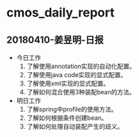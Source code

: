 # cmos_daily_report

## 20180410-姜昱明-日报
- 今日工作
    1. 了解使用annotation实现的自动化配置。
    2. 了解使用java code实现的显式配置。
    3. 了解使用xml实现的显式配置。
    4. 了解如何混合使用3种装配bean的方法。
- 明日工作
    1. 了解spring中profile的使用方法。
    2. 了解如何根据条件创建bean。
    3. 了解如何处理自动装配产生的歧义。


